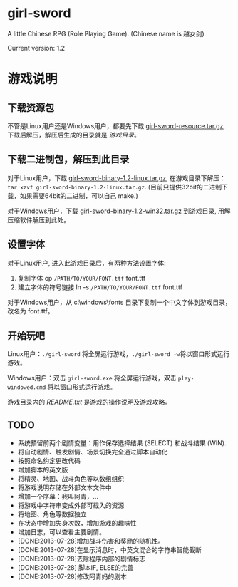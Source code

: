girl-sword
==========

A little Chinese RPG (Role Playing Game). (Chinese name is 越女剑)

Current version: 1.2


# 游戏说明 #

## 下载资源包 ##

不管是Linux用户还是Windows用户，都要先下载
[girl-sword-resource.tar.gz](https://github.com/jollywing/girl-sword/blob/master/release/girl-sword-resource.tar.gz),
下载后解压，解压后生成的目录就是 *游戏目录*。

## 下载二进制包，解压到此目录 ##

对于Linux用户，下载
[girl-sword-binary-1.2-linux.tar.gz](https://github.com/jollywing/girl-sword/blob/master/release/girl-sword-binary-1.2-linux.tar.gz),
在游戏目录下解压：`tar xzvf girl-sword-binary-1.2-linux.tar.gz`.
(目前只提供32bit的二进制下载，如果需要64bit的二进制，可以自己 make.)

对于Windows用户，下载
[girl-sword-binary-1.2-win32.tar.gz](https://github.com/jollywing/girl-sword/blob/master/release/girl-sword-binary-1.2-win32.tar.gz)
到游戏目录, 用解压缩软件解压到此处。

## 设置字体 ##

对于Linux用户, 进入此游戏目录后，有两种方法设置字体:

1. 复制字体 cp `/PATH/TO/YOUR/FONT.ttf` font.ttf
2. 建立字体的符号链接 ln -s `/PATH/TO/YOUR/FONT.ttf` font.ttf

对于Windows用户，从 c:\windows\fonts 目录下复制一个中文字体到游戏目录，改名为 font.ttf。

## 开始玩吧 ##

Linux用户：`./girl-sword` 将全屏运行游戏，`./girl-sword -w`将以窗口形式运行游戏。

Windows用户：双击 `girl-sword.exe` 将全屏运行游戏，双击 `play-windowed.cmd` 将以窗口形式运行游戏。

游戏目录内的 *README.txt* 是游戏的操作说明及游戏攻略。

## TODO ##

+ 系统预留前两个剧情变量：用作保存选择结果 (SELECT) 和战斗结果 (WIN).
+ 将自动剧情、触发剧情、场景切换完全通过脚本自动化
+ 按照命名约定更改代码
+ 增加脚本的英文版
+ 将精灵、地图、战斗角色等以数组组织
+ 将游戏说明存储在外部文本文件中
+ 增加一个序幕：我叫阿青，...
+ 将游戏中字符串变成外部可载入的资源
+ 将地图、角色等数据独立
+ 在状态中增加失身次数，增加游戏的趣味性
+ 增加日志，可以查看主要剧情。
+ [DONE:2013-07-28]增加战斗伤害和奖励的随机性。
+ [DONE:2013-07-28]在显示消息时，中英文混合的字符串智能截断
+ [DONE:2013-07-28]去除程序内部的剧情标志
+ [DONE:2013-07-28] 脚本IF, ELSE的完善
+ [DONE:2013-07-28]修改阿青妈的剧本



